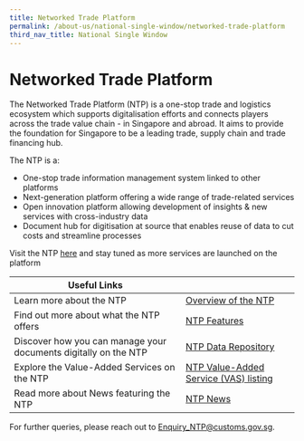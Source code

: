 ```yaml
---
title: Networked Trade Platform
permalink: /about-us/national-single-window/networked-trade-platform
third_nav_title: National Single Window
---
```


# Networked Trade Platform

The Networked Trade Platform (NTP) is a one-stop trade and logistics ecosystem which supports digitalisation efforts and connects players across the trade value chain - in Singapore and abroad. It aims to provide the foundation for Singapore to be a leading trade, supply chain and trade financing hub.

The NTP is a:

-   One-stop trade information management system linked to other platforms
-   Next-generation platform offering a wide range of trade-related services
-   Open innovation platform allowing development of insights & new services with cross-industry data
-   Document hub for digitisation at source that enables reuse of data to cut costs and streamline processes

Visit the NTP [here](http://www.ntp.gov.sg/) and stay tuned as more services are launched on the platform 


| Useful Links  |  |
|--|--|
| Learn more about the NTP | [Overview of the NTP](https://www.ntp.gov.sg/public/introduction-to-ntp---overview) |
| Find out more about what the NTP offers | [NTP Features](https://www.ntp.gov.sg/public/introduction-to-ntp---ntp-features) |
| Discover how you can manage your documents digitally on the NTP | [NTP Data Repository](https://www.ntp.gov.sg/public/introduction-to-ntp---ntp-features) |
| Explore the Value-Added Services on the NTP | [NTP Value-Added Service (VAS) listing](https://www.ntp.gov.sg/public/browse-vas-catalogue) |
| Read more about News featuring the NTP | [NTP News](https://www.ntp.gov.sg/public/news?newsType=News%20Media%20Releases%20Data%20Template) |

For further queries, please reach out to [Enquiry_NTP@customs.gov.sg](mailto:Enquiry_NTP@customs.gov.sg).
